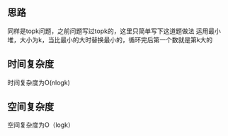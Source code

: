 ## 思路
同样是topk问题，之前问题写过topk的，这里只简单写下这道题做法
运用最小堆，大小为k，当比最小的大时替换最小的，循环完后第一个数就是第k大的
## 时间复杂度
时间复杂度为O(nlogk)

## 空间复杂度
空间复杂度为O（logk）


